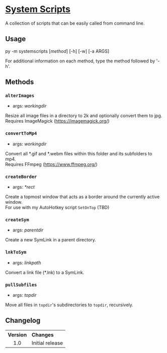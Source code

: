 # [System Scripts](https://github.com/Cryden13/Python/tree/main/systemscripts)

A collection of scripts that can be easily called from command line.

## Usage

py -m systemscripts \[_method_] \[-h] \[-w] \[-a ARGS]

For additional information on each method, type the method followed by '-h'.

## Methods

### `alterImages`

- args: _workingdir_

Resize all image files in a directory to 2k and optionally convert them to jpg.  
Requires ImageMagick (<https://imagemagick.org/>)

### `convertToMp4`

- args: _workingdir_

Convert all \*.gif and \*.webm files within this folder and its subfolders to mp4.  
Requires FFmpeg (<https://www.ffmpeg.org/>)

### `createBorder`

- args: _\*rect_

Create a topmost window that acts as a border around the currently active window.  
For use with my AutoHotkey script `SetOnTop` (TBD)

### `createSym`

- args: _parentdir_

Create a new SymLink in a parent directory.

### `lnkToSym`

- args: _linkpath_

Convert a link file (*.lnk) to a SymLink.

### `pullSubfiles`

- args: _topdir_

Move all files in `topdir`'s subdirectories to `topdir`, recursively.

## Changelog

<table>
    <tbody>
        <tr>
            <th align="center">Version</th>
            <th align="left">Changes</th>
        </tr>
        <tr>
            <td align="center">1.0</td>
            <td>Initial release</td>
        </tr>
    </tbody>
</table>
